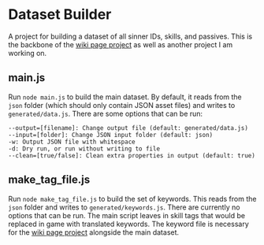 # Dataset Builder

A project for building a dataset of all sinner IDs, skills, and passives. This is the backbone of the [wiki page project](../support_passive_wiki_page/README.md) as well as another project I am working on.

## main.js

Run `node main.js` to build the main dataset. By default, it reads from the `json` folder (which should only contain JSON asset files) and writes to `generated/data.js`. There are some options that can be run:

```
--output=[filename]: Change output file (default: generated/data.js)
--input=[folder]: Change JSON input folder (default: json)
-w: Output JSON file with whitespace
-d: Dry run, or run without writing to file
--clean=[true/false]: Clean extra properties in output (default: true)
```

## make_tag_file.js

Run `node make_tag_file.js` to build the set of keywords. This reads from the `json` folder and writes to `generated/keywords.js`. There are currently no options that can be run. The main script leaves in skill tags that would be replaced in game with translated keywords. The keyword file is necessary for the [wiki page project](../support_passive_wiki_page/README.md) alongside the main dataset.